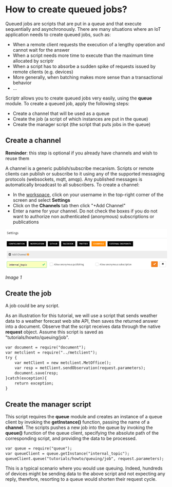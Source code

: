 # How to create queued jobs?

Queued jobs are scripts that are put in a queue and that execute sequentially and asynchronously. There are many situations where an IoT application needs to create queued jobs, such as:

- When a remote client requests the execution of a lengthy operation and cannot wait for the answer
- When a script needs more time to execute than the maximum time allocated by scriptr
- When a script has to absorbe a sudden spike of requests issued by remote clients (e.g. devices)
- More generally, when batching makes more sense than a transactional behavior
- ...

Scriptr allows you to create queued jobs very easily, using the **queue** module. To create a queued job, apply the following steps:

- Create a channel that will be used as a queue
- Create the job (a script of which instances are put in the queue)
- Create the manager script (the script that puts jobs in the queue)

## Create a channel

**Reminder**: this step is optional if you already have channels and wish to reuse them

A channel is a generic publish/subscribe mecanism. Scripts or remote clients can publish or subscribe to it using any of the supported messaging protocols (websockets, mqtt, amqp). Any published messages is automatically broadcast to all subscribers.
To create a channel:

- In the [workspace](https://www.scriptr.io/workspace), click on your username in the top-right corner of the screen and select **Settings**
- Click on the **Channels** tab then click "+Add Channel"
- Enter a name for your channel. Do not check the boxes if you do not want to authorize non authenticated (anonymous) subscriptions or publications

![A Channel](../publish_subscribe/images/create_secure_channel_2.png)

*Image 1*

## Create the job

A job could be any script. 

As an illustration for this tutorial, we will use a script that sends weather data to a weather forecast web site API, then saves the returned answer into a document. Observe that the script receives data through the native **request** object. Assume this script is saved as "tutorials/howto/queuing/job". 

```
var document = require("document");
var metclient = require("../metclient");
try {
    var metClient = new metclient.MetOffice(); 
    var resp = metClient.sendObservation(request.parameters);
    document.save(resp;
}catch(exception){
    return exception;
}
```

## Create the manager script

This script requires the **queue** module and creates an instance of a queue client by invoking the **getInstance()** function, passing the name of a **channel**. The scripts pushes a new job into the queue by invoking the **queue()** function of the queue client, specifying the absolute path of the corresponding script, and providing the data to be processed.

```
var queue = require("queue");
var queueClient = queue.getInstance("internal_topic"); 
queueClient.queue("tutorials/howto/queuing/job", request.parameters); 
```

This is a typical scenario where you would use queuing. Indeed, hundreds of devices might be sending data to the above script and not expecting any reply, therefore, resorting to a queue would shorten their request cycle.
